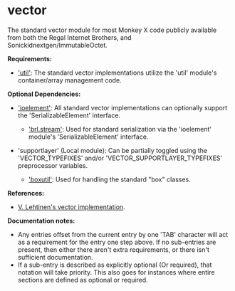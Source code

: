 vector
======

The standard vector module for most Monkey X code publicly available from both the Regal Internet Brothers, and Sonickidnextgen/ImmutableOctet.

**Requirements:**
* ['util'](https://github.com/Regal-Internet-Brothers/util): The standard vector implementations utilize the 'util' module's container/array management code.

**Optional Dependencies:**
* ['ioelement'](https://github.com/Regal-Internet-Brothers/ioelement): All standard vector implementations can optionally support the 'SerializableElement' interface.
	* ['brl.stream'](https://github.com/blitz-research/monkey/blob/develop/modules/brl/stream.monkey): Used for standard serialization via the 'ioelement' module's 'SerializableElement' interface.

* 'supportlayer' (Local module): Can be partially toggled using the 'VECTOR_TYPEFIXES' and/or 'VECTOR_SUPPORTLAYER_TYPEFIXES' preprocessor variables.
	* ['boxutil'](https://github.com/Regal-Internet-Brothers/boxutil): Used for handling the standard "box" classes.

**References:**
* [V. Lehtinen's vector implementation](http://www.monkey-x.com/Community/posts.php?topic=8998).

**Documentation notes:**
* Any entries offset from the current entry by one 'TAB' character will act as a requirement for the entry one step above. If no sub-entries are present, then either there aren't extra requirements, or there isn't sufficient documentation.
* If a sub-entry is described as explicitly optional (Or required), that notation will take priority. This also goes for instances where entire sections are defined as optional or required.
